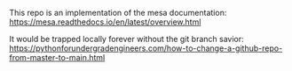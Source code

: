 This repo is an implementation of the mesa documentation:
https://mesa.readthedocs.io/en/latest/overview.html

It would be trapped locally forever without the git branch savior:
https://pythonforundergradengineers.com/how-to-change-a-github-repo-from-master-to-main.html


